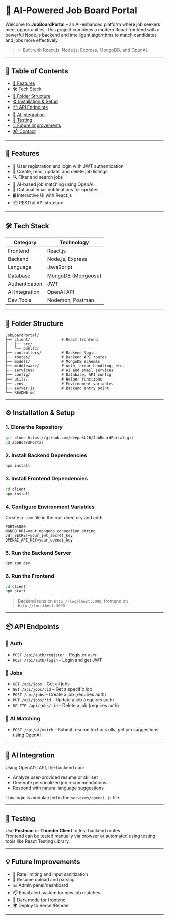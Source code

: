 # 🚀 AI-Powered Job Board Portal

Welcome to **JobBoardPortal** – an AI-enhanced platform where job seekers meet opportunities. This project combines a modern React frontend with a powerful Node.js backend and intelligent algorithms to match candidates and jobs more effectively.

> ✨ Built with React.js, Node.js, Express, MongoDB, and OpenAI.

---

## 📌 Table of Contents

- [🌟 Features](#-features)
- [🛠️ Tech Stack](#-tech-stack)
- [📁 Folder Structure](#-folder-structure)
- [⚙️ Installation & Setup](#️-installation--setup)
- [📦 API Endpoints](#-api-endpoints)
- [🧠 AI Integration](#-ai-integration)
- [🧪 Testing](#-testing)
- [💡 Future Improvements](#-future-improvements)
- [📬 Contact](#-contact)

---

## 🌟 Features

- 📝 User registration and login with JWT authentication  
- 👔 Create, read, update, and delete job listings  
- 🔍 Filter and search jobs  
- 🤖 AI-based job matching using OpenAI  
- 📧 Optional email notifications for updates  
- 🖥️ Interactive UI with React.js  
- 📦 RESTful API structure  

---

## 🛠️ Tech Stack

| Category        | Technology                  |
|----------------|-----------------------------|
| Frontend       | React.js                    |
| Backend        | Node.js, Express            |
| Language       | JavaScript                  |
| Database       | MongoDB (Mongoose)          |
| Authentication | JWT                         |
| AI Integration | OpenAI API                  |
| Dev Tools      | Nodemon, Postman            |

---

## 📁 Folder Structure

```
JobBoardPortal/
├── client/              # React frontend
│   ├── src/
│   └── public/
├── controllers/         # Backend logic
├── routes/              # Backend API routes
├── models/              # MongoDB schemas
├── middleware/          # Auth, error handling, etc.
├── services/            # AI and email services
├── config/              # Database, API config
├── utils/               # Helper functions
├── .env                 # Environment variables
├── server.js            # Backend entry point
└── README.md
```

---

## ⚙️ Installation & Setup

### 1. Clone the Repository
```bash
git clone https://github.com/deepakb26/JobBoardPortal.git
cd JobBoardPortal
```

### 2. Install Backend Dependencies
```bash
npm install
```

### 3. Install Frontend Dependencies
```bash
cd client
npm install
```

### 4. Configure Environment Variables

Create a `.env` file in the root directory and add:

```env
PORT=5000
MONGO_URI=your_mongodb_connection_string
JWT_SECRET=your_jwt_secret_key
OPENAI_API_KEY=your_openai_key
```

### 5. Run the Backend Server
```bash
npm run dev
```

### 6. Run the Frontend
```bash
cd client
npm start
```

> Backend runs on `http://localhost:5000`, frontend on `http://localhost:3000`

---

## 📦 API Endpoints

### 🔐 Auth
- `POST /api/auth/register` – Register user  
- `POST /api/auth/login` – Login and get JWT  

### 📄 Jobs
- `GET /api/jobs` – Get all jobs  
- `GET /api/jobs/:id` – Get a specific job  
- `POST /api/jobs` – Create a job (requires auth)  
- `PUT /api/jobs/:id` – Update a job (requires auth)  
- `DELETE /api/jobs/:id` – Delete a job (requires auth)  

### 🤖 AI Matching
- `POST /api/ai/match` – Submit resume text or skills, get job suggestions using OpenAI  

---

## 🧠 AI Integration

Using OpenAI's API, the backend can:

- Analyze user-provided resume or skillset  
- Generate personalized job recommendations  
- Respond with natural language suggestions  

This logic is modularized in the `services/openai.js` file.

---

## 🧪 Testing

Use **Postman** or **Thunder Client** to test backend routes.  
Frontend can be tested manually via browser or automated using testing tools like React Testing Library.

---

## 💡 Future Improvements

- 🔧 Rate limiting and input sanitization  
- 📎 Resume upload and parsing  
- 📊 Admin panel/dashboard  
- 📫 Email alert system for new job matches  
- 🎨 Dark mode for frontend  
- 🌍 Deploy to Vercel/Render  

---
